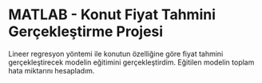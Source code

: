 # MATLAB - Konut Fiyat Tahmini Gerçekleştirme Projesi

Lineer regresyon yöntemi ile konutun  özelliğine göre fiyat tahmini gerçekleştirecek modelin eğitimini gerçekleştirdim. Eğitilen modelin toplam hata miktarını hesapladım.

